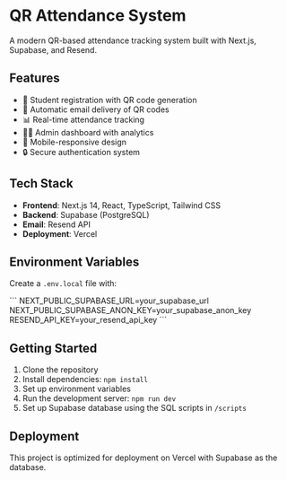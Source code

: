 # QR Attendance System

A modern QR-based attendance tracking system built with Next.js, Supabase, and Resend.

## Features

- 📱 Student registration with QR code generation
- 📧 Automatic email delivery of QR codes
- 📊 Real-time attendance tracking
- 👨‍💼 Admin dashboard with analytics
- 📱 Mobile-responsive design
- 🔒 Secure authentication system

## Tech Stack

- **Frontend**: Next.js 14, React, TypeScript, Tailwind CSS
- **Backend**: Supabase (PostgreSQL)
- **Email**: Resend API
- **Deployment**: Vercel

## Environment Variables

Create a `.env.local` file with:

\`\`\`
NEXT_PUBLIC_SUPABASE_URL=your_supabase_url
NEXT_PUBLIC_SUPABASE_ANON_KEY=your_supabase_anon_key
RESEND_API_KEY=your_resend_api_key
\`\`\`

## Getting Started

1. Clone the repository
2. Install dependencies: `npm install`
3. Set up environment variables
4. Run the development server: `npm run dev`
5. Set up Supabase database using the SQL scripts in `/scripts`

## Deployment

This project is optimized for deployment on Vercel with Supabase as the database.
